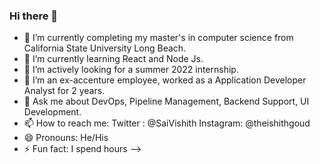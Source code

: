 ### Hi there 👋


- 🔭 I’m currently completing my master's in computer science from California State University Long Beach.
- 🌱 I’m currently learning React and Node Js.
- 👯 I’m actively looking for a summer 2022 internship.
- 🤔 I’m an ex-accenture employee, worked as a Application Developer Analyst for 2 years.
- 💬 Ask me about DevOps, Pipeline Management, Backend Support, UI Development.
- 📫 How to reach me: Twitter : @SaiVishith Instagram: @theishithgoud
- 😄 Pronouns: He/His
- ⚡ Fun fact: I spend hours 
-->
